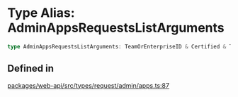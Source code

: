 # Type Alias: AdminAppsRequestsListArguments

```ts
type AdminAppsRequestsListArguments: TeamOrEnterpriseID & Certified & TokenOverridable & CursorPaginationEnabled;
```

## Defined in

[packages/web-api/src/types/request/admin/apps.ts:87](https://github.com/slackapi/node-slack-sdk/blob/main/packages/web-api/src/types/request/admin/apps.ts#L87)
